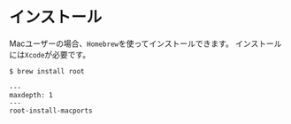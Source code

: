 # インストール

Macユーザーの場合、``Homebrew``を使ってインストールできます。
インストールには``Xcode``が必要です。

```bash
$ brew install root
```

```{toctree}
---
maxdepth: 1
---
root-install-macports
```
